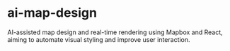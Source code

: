 # ai-map-design
AI-assisted map design and real-time rendering using Mapbox and React, aiming to automate visual styling and improve user interaction.
